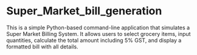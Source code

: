 # Super_Market_bill_generation
This is a simple Python-based command-line application that simulates a Super Market Billing System. It allows users to select grocery items, input quantities, calculate the total amount including 5% GST, and display a formatted bill with all details.  
